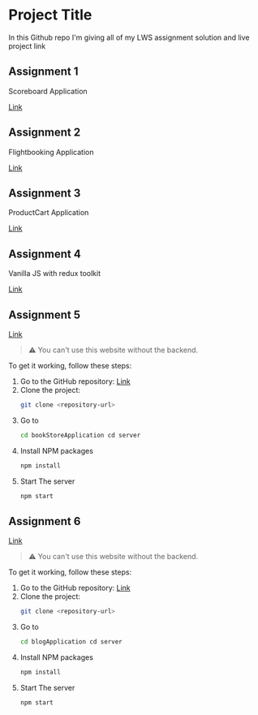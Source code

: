 
# Project Title
In this Github repo I'm giving all of my LWS assignment solution and live project link 


## Assignment 1 

 Scoreboard Application
 
[Link](https://scoreboardapplicatio.com)

 
##  Assignment 2 

Flightbooking Application
  
[Link](https://flight-booking-application-brown.vercel.app/)


##  Assignment 3 

ProductCart Application
 
[Link](https://product-cart-application.vercel.app/)

##  Assignment 4

Vanilla JS with redux toolkit
 
[Link]()


## Assignment 5

[Link](https://book-store-application-eta.vercel.app/)

> ⚠️ You can't use this website without the backend.

To get it working, follow these steps:

1. Go to the GitHub repository:  [Link](https://github.com/mdabdurrahman07/ThinkInAReduxWayAllAssignment/)
2. Clone the project:
   ```bash
   git clone <repository-url>
3. Go to
   ```bash
   cd bookStoreApplication cd server
4. Install NPM packages
   ```bash
   npm install
5. Start The server 
   ```bash
   npm start
## Assignment 6

[Link](https://blog-application-gamma-dun.vercel.app/)

> ⚠️ You can't use this website without the backend.

To get it working, follow these steps:

1. Go to the GitHub repository:  [Link](https://github.com/mdabdurrahman07/ThinkInAReduxWayAllAssignment/)
2. Clone the project:
   ```bash
   git clone <repository-url>
3. Go to
   ```bash
   cd blogApplication cd server
4. Install NPM packages
   ```bash
   npm install
5. Start The server 
   ```bash
   npm start